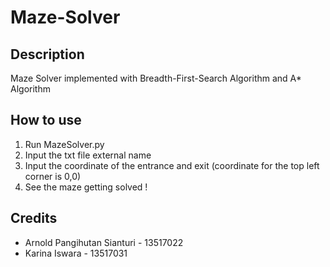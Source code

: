 # Maze-Solver  

## Description  
Maze Solver implemented with Breadth-First-Search Algorithm and A* Algorithm

## How to use  
  1. Run MazeSolver.py
  2. Input the txt file external name
  3. Input the coordinate of the entrance and exit (coordinate for the top left corner is 0,0)
  4. See the maze getting solved !
  
## Credits  
- Arnold Pangihutan Sianturi - 13517022
- Karina Iswara - 13517031
